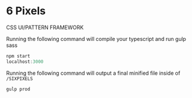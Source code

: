 # 6 Pixels
CSS UI/PATTERN FRAMEWORK

Running the following command will compile your typescript and run gulp sass
```javascript
npm start
localhost:3000
```

Running the following command will output a final minified file inside of `/SIXPIXELS`
```javascript
gulp prod
```
